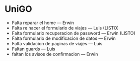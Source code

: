 # UniGO
- Falta reparar el home — Erwin
- Falta re hacer el formulario de viajes — Luis (LISTO)
- Falta formulario recuperacion de password — Erwin (LISTO)
- Falta formulario de modificacion de datos — Erwin 
- Falta validacion de paginas de viajes — Luis
- Faltan guards — Luis
- faltan los avisos de confirmacion — Erwin
